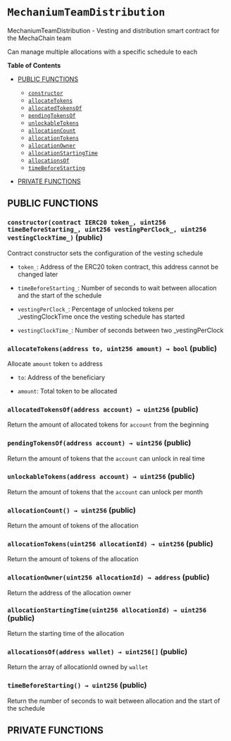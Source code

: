 # `MechaniumTeamDistribution`
MechaniumTeamDistribution - Vesting and distribution smart contract for the MechaChain team

Can manage multiple allocations with a specific schedule to each



**Table of Contents**

- [PUBLIC FUNCTIONS](#public-functions)
    - [`constructor`](#MechaniumTeamDistribution-constructor-contract-IERC20-uint256-uint256-uint256-)
    - [`allocateTokens`](#MechaniumTeamDistribution-allocateTokens-address-uint256-)
    - [`allocatedTokensOf`](#MechaniumTeamDistribution-allocatedTokensOf-address-)
    - [`pendingTokensOf`](#MechaniumTeamDistribution-pendingTokensOf-address-)
    - [`unlockableTokens`](#MechaniumTeamDistribution-unlockableTokens-address-)
    - [`allocationCount`](#MechaniumTeamDistribution-allocationCount--)
    - [`allocationTokens`](#MechaniumTeamDistribution-allocationTokens-uint256-)
    - [`allocationOwner`](#MechaniumTeamDistribution-allocationOwner-uint256-)
    - [`allocationStartingTime`](#MechaniumTeamDistribution-allocationStartingTime-uint256-)
    - [`allocationsOf`](#MechaniumTeamDistribution-allocationsOf-address-)
    - [`timeBeforeStarting`](#MechaniumTeamDistribution-timeBeforeStarting--)

- [PRIVATE FUNCTIONS](#private-functions)







## PUBLIC FUNCTIONS

### `constructor(contract IERC20 token_, uint256 timeBeforeStarting_, uint256 vestingPerClock_, uint256 vestingClockTime_)` (public) <span id="MechaniumTeamDistribution-constructor-contract-IERC20-uint256-uint256-uint256-"></span>

Contract constructor sets the configuration of the vesting schedule

- `token_`: Address of the ERC20 token contract, this address cannot be changed later

- `timeBeforeStarting_`: Number of seconds to wait between allocation and the start of the schedule

- `vestingPerClock_`: Percentage of unlocked tokens per _vestingClockTime once the vesting schedule has started

- `vestingClockTime_`: Number of seconds between two _vestingPerClock

### `allocateTokens(address to, uint256 amount) → bool` (public) <span id="MechaniumTeamDistribution-allocateTokens-address-uint256-"></span>
Allocate `amount` token `to` address


- `to`: Address of the beneficiary

- `amount`: Total token to be allocated

### `allocatedTokensOf(address account) → uint256` (public) <span id="MechaniumTeamDistribution-allocatedTokensOf-address-"></span>

Return the amount of allocated tokens for `account` from the beginning

### `pendingTokensOf(address account) → uint256` (public) <span id="MechaniumTeamDistribution-pendingTokensOf-address-"></span>

Return the amount of tokens that the `account` can unlock in real time

### `unlockableTokens(address account) → uint256` (public) <span id="MechaniumTeamDistribution-unlockableTokens-address-"></span>

Return the amount of tokens that the `account` can unlock per month

### `allocationCount() → uint256` (public) <span id="MechaniumTeamDistribution-allocationCount--"></span>

Return the amount of tokens of the allocation

### `allocationTokens(uint256 allocationId) → uint256` (public) <span id="MechaniumTeamDistribution-allocationTokens-uint256-"></span>

Return the amount of tokens of the allocation

### `allocationOwner(uint256 allocationId) → address` (public) <span id="MechaniumTeamDistribution-allocationOwner-uint256-"></span>

Return the address of the allocation owner

### `allocationStartingTime(uint256 allocationId) → uint256` (public) <span id="MechaniumTeamDistribution-allocationStartingTime-uint256-"></span>

Return the starting time of the allocation

### `allocationsOf(address wallet) → uint256[]` (public) <span id="MechaniumTeamDistribution-allocationsOf-address-"></span>

Return the array of allocationId owned by `wallet`

### `timeBeforeStarting() → uint256` (public) <span id="MechaniumTeamDistribution-timeBeforeStarting--"></span>

Return the number of seconds to wait between allocation and the start of the schedule

## PRIVATE FUNCTIONS



